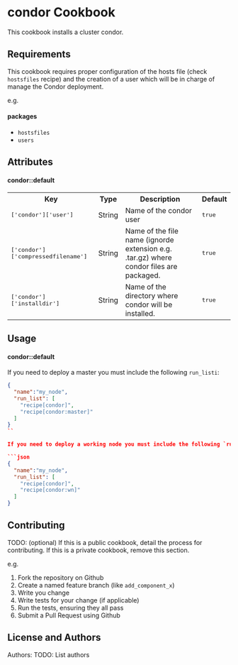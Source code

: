 condor Cookbook
===============
This cookbook installs a cluster condor.

Requirements
------------
This cookbook requires proper configuration of the hosts file (check `hostsfiles` recipe) and the creation of a user which will be in charge of manage the Condor deployment.

e.g.
#### packages
- `hostsfiles`
- `users`

Attributes
----------
#### condor::default
<table>
  <tr>
    <th>Key</th>
    <th>Type</th>
    <th>Description</th>
    <th>Default</th>
  </tr>
  <tr>
    <td><tt>['condor']['user']</tt></td>
    <td>String</td>
    <td>Name of the condor user</td>
    <td><tt>true</tt></td>
  </tr>
  <tr>
    <td><tt>['condor']['compressedfilename']</tt></td>
    <td>String</td>
    <td>Name of the file name (ignorde extension e.g. .tar.gz) where condor files are packaged. </td>
    <td><tt>true</tt></td>
  </tr>
  <tr>
    <td><tt>['condor']['installdir']</tt></td>
    <td>String</td>
    <td>Name of the directory where condor will be installed.</td>
    <td><tt>true</tt></td>
  </tr>
</table>

Usage
-----
#### condor::default
If you need to deploy a master you must include the following `run_listi`:

```json
{
  "name":"my_node",
  "run_list": [
    "recipe[condor]",
    "recipe[condor:master]"
  ]
}
``

If you need to deploy a working node you must include the following `run_listi`:

```json
{
  "name":"my_node",
  "run_list": [
    "recipe[condor]",
    "recipe[condor:wn]"
  ]
}
```

Contributing
------------
TODO: (optional) If this is a public cookbook, detail the process for contributing. If this is a private cookbook, remove this section.

e.g.
1. Fork the repository on Github
2. Create a named feature branch (like `add_component_x`)
3. Write you change
4. Write tests for your change (if applicable)
5. Run the tests, ensuring they all pass
6. Submit a Pull Request using Github

License and Authors
-------------------
Authors: TODO: List authors
